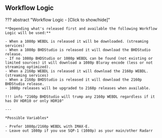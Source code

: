 ## Workflow Logic

??? abstract "Workflow Logic - [Click to show/hide]"

    **Depending what's released first and available the following Workflow Logic will be used:**

    - When a 1080p WEBDL is released it will be downloaded. (streaming services)
    - When a 1080p BHDStudio is released it will download the BHDStudio release.
    - If no 1080p BHDStudio or 1080p WEBDL can be found (not existing or limited sources) it will download a 1080p Bluray encode (less or not streaming optimized).
    - When a 2160p WEBDL is released it will download the 2160p WEBDL. (streaming services)
    - When a 2160p BHDStudio is released it will download the 2160p BHDStudio release.
    - 1080p releases will be upgraded to 2160p releases when available.

    !!! info "2160p BHDStudio will trump any 2160p WEBDL regardless if it has DV HDR10 or only HDR10"

    ---

    *Possible Variables*

    - Prefer 1080p/2160p WEBDL with IMAX-E.
    - Leave out 1080p if you use SQP-1 (1080p) as your main/other Radarr
